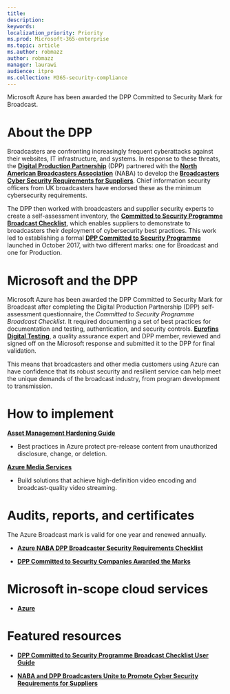 ```yaml
---
title: 
description: 
keywords: 
localization_priority: Priority
ms.prod: Microsoft-365-enterprise
ms.topic: article
ms.author: robmazz
author: robmazz
manager: laurawi
audience: itpro
ms.collection: M365-security-compliance
---
```



Microsoft Azure has been awarded the DPP Committed to Security Mark for Broadcast.

# About the DPP

Broadcasters are confronting increasingly frequent cyberattacks against their websites, IT infrastructure, and systems. In response to these threats, the [**Digital Production Partnership**](https://www.thedpp.com/) (DPP) partnered with the [**North American Broadcasters Association**](https://nabanet.com/) (NABA) to develop the [**Broadcasters Cyber Security Requirements for Suppliers**](https://nabanet.com/wp-content/uploads/2017/08/NABA_DPP_CyberSecurity_Requirements_3.pdf). Chief information security officers from UK broadcasters have endorsed these as the minimum cybersecurity requirements.  
  
The DPP then worked with broadcasters and supplier security experts to create a self-assessment inventory, the [**Committed to Security Programme Broadcast Checklist**](https://dpp-assets.s3.amazonaws.com/wp-content/uploads/2017/10/CTS_BroadcastChecklist.xlsx), which enables suppliers to demonstrate to broadcasters their deployment of cybersecurity best practices. This work led to establishing a formal [**DPP Committed to Security Programme**](https://www.thedpp.com/tech/security/committed-to-security/) launched in October 2017, with two different marks: one for Broadcast and one for Production.

# Microsoft and the DPP

Microsoft Azure has been awarded the DPP Committed to Security Mark for Broadcast after completing the Digital Production Partnership (DPP) self-assessment questionnaire, the *Committed to Security Programme Broadcast Checklist*. It required documenting a set of best practices for documentation and testing, authentication, and security controls. [**Eurofins Digital Testing**](https://www.eurofins-digitaltesting.com/), a quality assurance expert and DPP member, reviewed and signed off on the Microsoft response and submitted it to the DPP for final validation.  
  
This means that broadcasters and other media customers using Azure can have confidence that its robust security and resilient service can help meet the unique demands of the broadcast industry, from program development to transmission.

# How to implement

[**Asset Management Hardening Guide**](https://aka.ms/Azure-Asset-Mgmt)

  - Best practices in Azure protect pre-release content from unauthorized disclosure, change, or deletion.

[**Azure Media Services**](https://docs.microsoft.com/en-us/azure/media-services/)

  - Build solutions that achieve high-definition video encoding and broadcast-quality video streaming.

# Audits, reports, and certificates

The Azure Broadcast mark is valid for one year and renewed annually.

  - [**Azure NABA DPP Broadcaster Security Requirements Checklist**](https://aka.ms/Azure-CTS-Broadcast-Checklist)

  - [**DPP Committed to Security Companies Awarded the Marks**](https://aka.ms/Azure-Asset-Mgmt)

# Microsoft in-scope cloud services

  - [**Azure**](https://aka.ms/AzureCompliance)

# Featured resources

  - [**DPP Committed to Security Programme Broadcast Checklist User Guide**](https://dpp-assets.s3.amazonaws.com/wp-content/uploads/2017/10/CTS_BroadcastChecklistUserGuide.pdf)

  - [**NABA and DPP Broadcasters Unite to Promote Cyber Security Requirements for Suppliers**](https://nabanet.com/wp-content/uploads/2017/08/NABAcaster-Issue_26.pdf)

